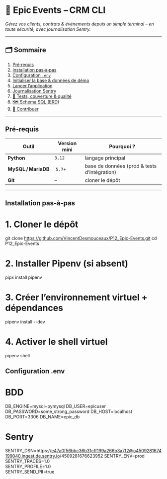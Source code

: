 # 🎉 Epic Events – CRM CLI  
_Gérez vos clients, contrats & événements depuis un simple terminal – en toute sécurité, avec journalisation Sentry._

---

## 🗂️ Sommaire
1. [Pré‑requis](#pré‑requis)  
2. [Installation pas‑à‑pas](#installation-pas-à-pas)  
3. [Configuration `.env`](#configuration-env)  
4. [Initialiser la base & données de démo](#initialiser-la-base--données-de-démo)  
5. [Lancer l’application](#lancer-lapplication)  
6. [Journalisation Sentry](#journalisation-sentry)  
7. [🎯 Tests, couverture & qualité](#tests-couverture--qualité)  
8. [🗺️ Schéma SQL (ERD)](#schéma-sql-erd)  
9. [🤝 Contribuer](#contribuer)

---

## Pré‑requis
| Outil | Version mini | Pourquoi ? |
|-------|--------------|------------|
| **Python** | `3.12` | langage principal |
| **MySQL / MariaDB** | `5.7+` | base de données (prod & tests d’intégration) |
| **Git** | – | cloner le dépôt |


---

## Installation pas‑à‑pas


# 1. Cloner le dépôt
git clone https://github.com/VincentDesmouceaux/P12_Epic-Events.git
cd P12_Epic-Events

# 2. Installer Pipenv (si absent)
pipx install pipenv          

# 3. Créer l’environnement virtuel + dépendances
pipenv install --dev         

# 4. Activer le shell virtuel
pipenv shell


## Configuration .env

# BDD
DB_ENGINE=mysql+pymysql
DB_USER=epicuser
DB_PASSWORD=some_strong_password
DB_HOST=localhost
DB_PORT=3306
DB_NAME=epic_db

# Sentry
SENTRY_DSN=https://e47a0f56bbc36b31cff199a266b3a7f2@o4509281674199040.ingest.de.sentry.io/4509281676623952
SENTRY_ENV=prod
SENTRY_TRACES=1.0        
SENTRY_PROFILE=1.0       
SENTRY_SEND_PII=true     

